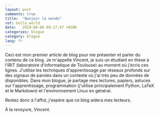 ```yaml
---
layout: post
comments: true
title:  "Bonjour le monde"
ref: hello_world
date:   2019-09-08 09:17:47 +0200
categories: blogue
category: blogue
lang: fr
---
```


Ceci est mon premier article de blog pour me présenter et parler du contenu de ce blog.
Je m'appelle Vincent, je suis un étudiant en thèse à l'IRIT (laboratoire d'informatique de Toulouse) au moment où j'écris ces lignes.
J'utilise les techniques d'apprentissage par réseaux profonds sur des signaux de paroles dans un contexte où j'ai très peu de données de disponibles.
Dans mon blogue, je partage mes lectures, papiers, astuces sur l'apprentissage, programmation (j'utilise principalement Python, LaTeX et le Markdown) et l'environnement Linux en général.

Restez donc à l'affut, j'espère que ce blog aidera mes lecteurs.

À la revoyure, Vincent.
